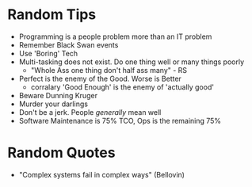 # Random Tips #
 * Programming is a people problem more than an IT problem
 * Remember Black Swan events
 * Use 'Boring' Tech
 * Multi-tasking does not exist. Do one thing well or many things poorly
   * "Whole Ass one thing don't half ass many" - RS
 * Perfect is the enemy of the Good. Worse is Better
   * corralary 'Good Enough' is the enemy of 'actually good'
 * Beware Dunning Kruger
 * Murder your darlings
 * Don't be a jerk. People *generally* mean well
 * Software Maintenance is 75% TCO, Ops is the remaining 75%
 
 # Random Quotes #
 * "Complex systems fail in complex ways" (Bellovin)